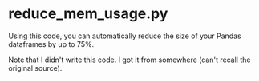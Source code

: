 # reduce_mem_usage.py

Using this code, you can automatically reduce the size of your Pandas dataframes by up to 75%.

Note that I didn't write this code. I got it from somewhere (can't recall the original source).
